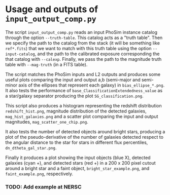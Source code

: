 # Usage and outputs of `input_output_comp.py`

The script `input_output_comp.py` reads an input PhoSim instance catalog through
the option `--truth-table`. This catalog acts as a "truth table". Then we specify
the path to the catalog from the stack (it will be something like `ref*.fits`) 
that we want to match with this truth table using the option `--input-catalog`, and
the path to the calibrated exposure corresponding the that catalog with `--calexp`.
Finally, we pass the path to the magnitude truth table with `--mag-truth` (in a FITS table).

The script matches the PhoSim inputs and L2 outputs and produces some useful plots
comparing the input and output a,b (semi-major and semi-minor axis of the ellipses
that represent each galaxy) in `bias_ellipse_*.png`. It also tests the performance
of `base_ClassificationExtendedness_value` as a star/galaxy separator producing
the plot `SG_classification.png`.

This script also produces a histogram representing the redshift distribution
`redshift_hist.png`, magnitude distribution of the detected galaxies, `mag_hist_galaxies.png` 
and a scatter plot comparing the input and output magnitudes, `mag_scatter_one_chip.png`.

It also tests the number of detected objects around bright stars, producing a plot of
the pseudo-derivative of the number of galaxies detected respect to the angular distance
to the star for stars in different flux percentiles, `dn_dtheta_gal_star.png`.

Finally it produces a plot showing the input objects (blue X), detected galaxies
(cyan +), and detected stars (red +) in a 200 x 200 pixel cutout around a bright star
and a faint object, `bright_star_example.png`, and `faint_example.png`, respectively.

### TODO: Add example at NERSC 
